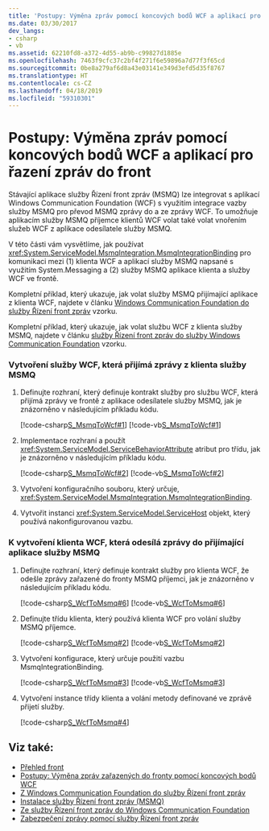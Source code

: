 ```yaml
---
title: 'Postupy: Výměna zpráv pomocí koncových bodů WCF a aplikací pro řazení zpráv do front'
ms.date: 03/30/2017
dev_langs:
- csharp
- vb
ms.assetid: 62210fd8-a372-4d55-ab9b-c99827d1885e
ms.openlocfilehash: 7463f9cfc37c2bf4f271f6e59896a7d77f3f65cd
ms.sourcegitcommit: 0be8a279af6d8a43e03141e349d3efd5d35f8767
ms.translationtype: HT
ms.contentlocale: cs-CZ
ms.lasthandoff: 04/18/2019
ms.locfileid: "59310301"
---
```

# <a name="how-to-exchange-messages-with-wcf-endpoints-and-message-queuing-applications"></a>Postupy: Výměna zpráv pomocí koncových bodů WCF a aplikací pro řazení zpráv do front
Stávající aplikace služby Řízení front zpráv (MSMQ) lze integrovat s aplikací Windows Communication Foundation (WCF) s využitím integrace vazby služby MSMQ pro převod MSMQ zprávy do a ze zprávy WCF. To umožňuje aplikacím služby MSMQ příjemce klientů WCF volat také volat vnořením služeb WCF z aplikace odesílatele služby MSMQ.  
  
 V této části vám vysvětlíme, jak používat <xref:System.ServiceModel.MsmqIntegration.MsmqIntegrationBinding> pro komunikaci mezi (1) klienta WCF a aplikací služby MSMQ napsané s využitím System.Messaging a (2) služby MSMQ aplikace klienta a služby WCF ve frontě.  
  
 Kompletní příklad, který ukazuje, jak volat služby MSMQ přijímající aplikace z klienta WCF, najdete v článku [Windows Communication Foundation do služby Řízení front zpráv](../../../../docs/framework/wcf/samples/wcf-to-message-queuing.md) vzorku.  
  
 Kompletní příklad, který ukazuje, jak volat službu WCF z klienta služby MSMQ, najdete v článku [služby Řízení front zpráv do služby Windows Communication Foundation](../../../../docs/framework/wcf/samples/message-queuing-to-wcf.md) vzorku.  
  
### <a name="to-create-a-wcf-service-that-receives-messages-from-a-msmq-client"></a>Vytvoření služby WCF, která přijímá zprávy z klienta služby MSMQ  
  
1. Definujte rozhraní, který definuje kontrakt služby pro službu WCF, která přijímá zprávy ve frontě z aplikace odesílatele služby MSMQ, jak je znázorněno v následujícím příkladu kódu.  
  
     [!code-csharp[S_MsmqToWcf#1](../../../../samples/snippets/csharp/VS_Snippets_CFX/s_msmqtowcf/cs/service.cs#1)]
     [!code-vb[S_MsmqToWcf#1](../../../../samples/snippets/visualbasic/VS_Snippets_CFX/s_msmqtowcf/vb/service.vb#1)]  
  
2. Implementace rozhraní a použít <xref:System.ServiceModel.ServiceBehaviorAttribute> atribut pro třídu, jak je znázorněno v následujícím příkladu kódu.  
  
     [!code-csharp[S_MsmqToWcf#2](../../../../samples/snippets/csharp/VS_Snippets_CFX/s_msmqtowcf/cs/service.cs#2)]
     [!code-vb[S_MsmqToWcf#2](../../../../samples/snippets/visualbasic/VS_Snippets_CFX/s_msmqtowcf/vb/service.vb#2)]  
  
3. Vytvoření konfiguračního souboru, který určuje, <xref:System.ServiceModel.MsmqIntegration.MsmqIntegrationBinding>.  

4. Vytvořit instanci <xref:System.ServiceModel.ServiceHost> objekt, který používá nakonfigurovanou vazbu.  

### <a name="to-create-a-wcf-client-that-sends-messages-to-a-msmq-receiver-application"></a>K vytvoření klienta WCF, která odesílá zprávy do přijímající aplikace služby MSMQ  
  
1. Definujte rozhraní, který definuje kontrakt služby pro klienta WCF, že odešle zprávy zařazené do fronty MSMQ příjemci, jak je znázorněno v následujícím příkladu kódu.  
  
     [!code-csharp[S_WcfToMsmq#6](../../../../samples/snippets/csharp/VS_Snippets_CFX/s_wcftomsmq/cs/proxy.cs#6)]
     [!code-vb[S_WcfToMsmq#6](../../../../samples/snippets/visualbasic/VS_Snippets_CFX/s_wcftomsmq/vb/proxy.vb#6)]  
  
2. Definujte třídu klienta, který používá klienta WCF pro volání služby MSMQ příjemce.  
  
     [!code-csharp[S_WcfToMsmq#2](../../../../samples/snippets/csharp/VS_Snippets_CFX/s_wcftomsmq/cs/snippets.cs#2)]
     [!code-vb[S_WcfToMsmq#2](../../../../samples/snippets/visualbasic/VS_Snippets_CFX/s_wcftomsmq/vb/snippets.vb#2)]  
  
3. Vytvoření konfigurace, který určuje použití vazbu MsmqIntegrationBinding.  
  
     [!code-csharp[S_WcfToMsmq#3](../../../../samples/snippets/csharp/VS_Snippets_CFX/s_wcftomsmq/cs/snippets.cs#3)]
     [!code-vb[S_WcfToMsmq#3](../../../../samples/snippets/visualbasic/VS_Snippets_CFX/s_wcftomsmq/vb/snippets.vb#3)]  
  
4. Vytvoření instance třídy klienta a volání metody definované ve zprávě přijetí služby.  
  
     [!code-csharp[S_WcfToMsmq#4](../../../../samples/snippets/csharp/VS_Snippets_CFX/s_wcftomsmq/cs/client.cs#4)]  
  
## <a name="see-also"></a>Viz také:

- [Přehled front](../../../../docs/framework/wcf/feature-details/queues-overview.md)
- [Postupy: Výměna zpráv zařazených do fronty pomocí koncových bodů WCF](../../../../docs/framework/wcf/feature-details/how-to-exchange-queued-messages-with-wcf-endpoints.md)
- [Z Windows Communication Foundation do služby Řízení front zpráv](../../../../docs/framework/wcf/samples/wcf-to-message-queuing.md)
- [Instalace služby Řízení front zpráv (MSMQ)](../../../../docs/framework/wcf/samples/installing-message-queuing-msmq.md)
- [Ze služby Řízení front zpráv do Windows Communication Foundation](../../../../docs/framework/wcf/samples/message-queuing-to-wcf.md)
- [Zabezpečení zprávy pomocí služby Řízení front zpráv](../../../../docs/framework/wcf/samples/message-security-over-message-queuing.md)
